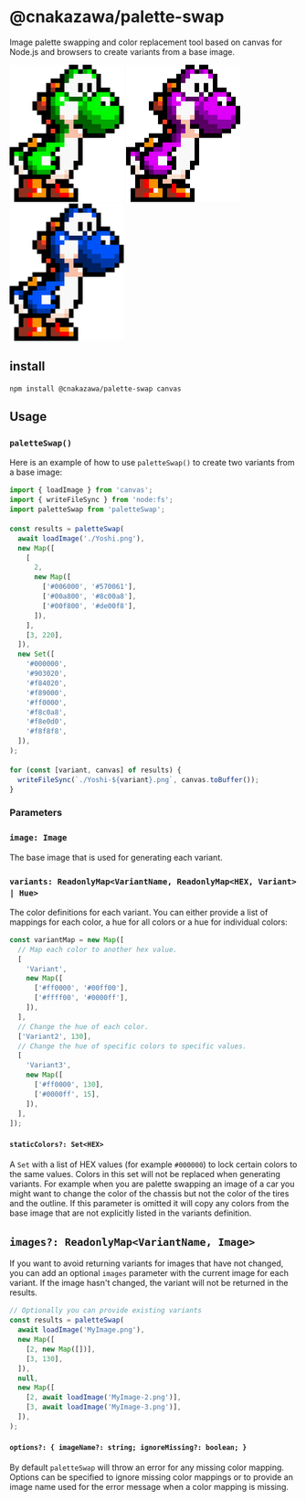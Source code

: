 # @cnakazawa/palette-swap

Image palette swapping and color replacement tool based on canvas for Node.js and browsers to create variants from a base image.

![image of a video game character](./example/Yoshi.png)
![image of a video game character](./example/Yoshi-2.png)
![image of a video game character](./example/Yoshi-3.png)

## install

```
npm install @cnakazawa/palette-swap canvas
```

## Usage

### `paletteSwap()`

Here is an example of how to use `paletteSwap()` to create two variants from a base image:

```js
import { loadImage } from 'canvas';
import { writeFileSync } from 'node:fs';
import paletteSwap from 'paletteSwap';

const results = paletteSwap(
  await loadImage('./Yoshi.png'),
  new Map([
    [
      2,
      new Map([
        ['#006000', '#570061'],
        ['#00a800', '#8c00a8'],
        ['#00f800', '#de00f8'],
      ]),
    ],
    [3, 220],
  ]),
  new Set([
    '#000000',
    '#903020',
    '#f84020',
    '#f89000',
    '#ff0000',
    '#f8c0a8',
    '#f8e0d0',
    '#f8f8f8',
  ]),
);

for (const [variant, canvas] of results) {
  writeFileSync(`./Yoshi-${variant}.png`, canvas.toBuffer());
}
```

### Parameters

### `image: Image`

The base image that is used for generating each variant.

### `variants: ReadonlyMap<VariantName, ReadonlyMap<HEX, Variant> | Hue>`

The color definitions for each variant. You can either provide a list of mappings for each color, a hue for all colors or a hue for individual colors:

```js
const variantMap = new Map([
  // Map each color to another hex value.
  [
    'Variant',
    new Map([
      ['#ff0000', '#00ff00'],
      ['#ffff00', '#0000ff'],
    ]),
  ],
  // Change the hue of each color.
  ['Variant2', 130],
  // Change the hue of specific colors to specific values.
  [
    'Variant3',
    new Map([
      ['#ff0000', 130],
      ['#0000ff', 15],
    ]),
  ],
]);
```

#### `staticColors?: Set<HEX>`

A `Set` with a list of HEX values (for example `#000000`) to lock certain colors to the same values. Colors in this set will not be replaced when generating variants. For example when you are palette swapping an image of a car you might want to change the color of the chassis but not the color of the tires and the outline. If this parameter is omitted it will copy any colors from the base image that are not explicitly listed in the variants definition.

## `images?: ReadonlyMap<VariantName, Image>`

If you want to avoid returning variants for images that have not changed, you can add an optional `images` parameter with the current image for each variant. If the image hasn't changed, the variant will not be returned in the results.

```js
// Optionally you can provide existing variants
const results = paletteSwap(
  await loadImage('MyImage.png'),
  new Map([
    [2, new Map([])],
    [3, 130],
  ]),
  null,
  new Map([
    [2, await loadImage('MyImage-2.png')],
    [3, await loadImage('MyImage-3.png')],
  ]),
);
```

#### `options?: { imageName?: string; ignoreMissing?: boolean; }`

By default `paletteSwap` will throw an error for any missing color mapping. Options can be specified to ignore missing color mappings or to provide an image name used for the error message when a color mapping is missing.
